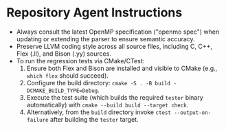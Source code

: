 # Repository Agent Instructions

- Always consult the latest OpenMP specification ("openmo spec") when updating or extending the parser to ensure semantic accuracy.
- Preserve LLVM coding style across all source files, including C, C++, Flex (.ll), and Bison (.yy) sources.
- To run the regression tests via CMake/CTest:
  1. Ensure both Flex and Bison are installed and visible to CMake (e.g., `which flex` should succeed).
  2. Configure the build directory: `cmake -S . -B build -DCMAKE_BUILD_TYPE=Debug`.
  3. Execute the test suite (which builds the required `tester` binary automatically) with `cmake --build build --target check`.
  4. Alternatively, from the `build` directory invoke `ctest --output-on-failure` after building the `tester` target.
